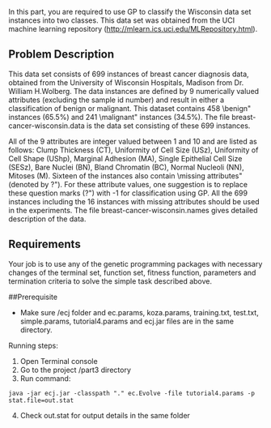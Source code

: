In this part, you are required to use GP to classify the Wisconsin data set instances into two classes. This data set was obtained from the UCI machine learning repository (http://mlearn.ics.uci.edu/MLRepository.html).

## Problem Description
This data set consists of 699 instances of breast cancer diagnosis data, obtained from the University of Wisconsin Hospitals, Madison from Dr. William H.Wolberg. The data instances are defined by 9 numerically
valued attributes (excluding the sample id number) and result in either a classification of benign or malignant. This dataset contains 458 \benign" instances (65.5%) and 241 \malignant" instances (34.5%). The file breast-cancer-wisconsin.data is the data set consisting of these 699 instances.

All of the 9 attributes are integer valued between 1 and 10 and are listed as follows: Clump Thickness (CT), Uniformity of Cell Size (USz), Uniformity of Cell Shape (UShp), Marginal Adhesion (MA), Single
Epithelial Cell Size (SESz), Bare Nuclei (BN), Bland Chromatin (BC), Normal Nucleoli (NN), Mitoses (M). Sixteen of the instances also contain \missing attributes" (denoted by \?"). For these attribute values,
one suggestion is to replace these question marks (\?") with -1 for classification using GP. All the 699 instances including the 16 instances with missing attributes should be used in the experiments. The file
breast-cancer-wisconsin.names gives detailed description of the data.

## Requirements
Your job is to use any of the genetic programming packages with necessary changes of the terminal set,
function set, fitness function, parameters and termination criteria to solve the simple task described above.

##Prerequisite
- Make sure /ecj folder and ec.params, koza.params, training.txt, test.txt, simple.params, tutorial4.params and ecj.jar files are in the same directory.

Running steps:
1. Open Terminal console
2. Go to the project /part3 directory
3. Run command:
```
java -jar ecj.jar -classpath "." ec.Evolve -file tutorial4.params -p stat.file=out.stat
```
4. Check out.stat for output details in the same folder
